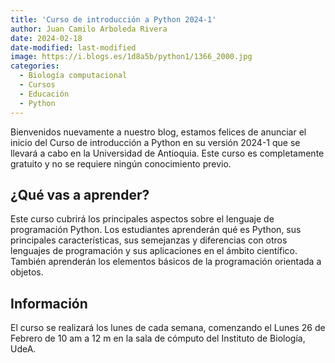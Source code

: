 ```yaml
---
title: 'Curso de introducción a Python 2024-1'
author: Juan Camilo Arboleda Rivera
date: 2024-02-18
date-modified: last-modified
image: https://i.blogs.es/1d8a5b/python1/1366_2000.jpg
categories:
  - Biología computacional
  - Cursos
  - Educación
  - Python
---
```


Bienvenidos nuevamente a nuestro blog, estamos felices de anunciar el inicio
del Curso de introducción a Python en su versión 2024-1 que se llevará a
cabo en la Universidad de Antioquia.  Este curso es completamente gratuito y
no se requiere ningún conocimiento previo.

## ¿Qué vas a aprender?

Este curso cubrirá los principales aspectos sobre el lenguaje de
programación Python. Los estudiantes aprenderán qué es Python, sus
principales características, sus semejanzas y diferencias con otros
lenguajes de programación y sus aplicaciones en el ámbito científico. También
aprenderán los elementos básicos de la programación orientada a objetos.

## Información

El curso se realizará los lunes de cada semana, comenzando el Lunes 26 de
Febrero de 10 am a 12 m en la sala de cómputo del Instituto de Biología,
UdeA.

